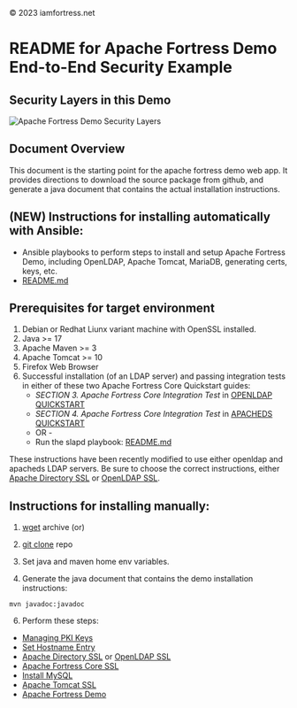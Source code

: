 © 2023 iamfortress.net
# README for Apache Fortress Demo End-to-End Security Example

## Security Layers in this Demo
 ![Apache Fortress Demo Security Layers](src/main/javadoc/doc-files/Demo2-Block-Diagram.png  "Apache Fortress Demo")

## Document Overview
 This document is the starting point for the apache fortress demo web app.  It provides directions to download the source package from github, and generate a java document that contains the actual installation instructions.

## (NEW) Instructions for installing automatically with Ansible:
   * Ansible playbooks to perform steps to install and setup Apache Fortress Demo, including OpenLDAP, Apache Tomcat, MariaDB, generating certs, keys, etc.
   * [README.md](https://gitlab.symas.net/symas-public/ansible-apache-fortress/-/blob/master/README.md)

## Prerequisites for target environment
1. Debian or Redhat Liunx variant machine with OpenSSL installed.
2. Java >= 17
3. Apache Maven >= 3
4. Apache Tomcat >= 10
5. Firefox Web Browser
6. Successful installation (of an LDAP server) and passing integration tests in either of these two Apache Fortress Core Quickstart guides:
    * *SECTION 3. Apache Fortress Core Integration Test* in [OPENLDAP QUICKSTART](https://github.com/apache/directory-fortress-core/blob/master/README-QUICKSTART-SLAPD.md)
    * *SECTION 4. Apache Fortress Core Integration Test* in [APACHEDS QUICKSTART](https://github.com/apache/directory-fortress-core/blob/master/README-QUICKSTART-APACHEDS.md)
   - OR -
    * Run the slapd playbook: [README.md](https://gitlab.symas.net/symas-public/ansible-apache-fortress/-/blob/master/README.md)

 These instructions have been recently modified to use either openldap and apacheds LDAP servers.  Be sure to choose the correct instructions, either [Apache Directory SSL](http://shawnmckinney.github.io/apache-fortress-demo/apidocs/doc-files/apache-directory-ssl.html) or [OpenLDAP SSL](http://shawnmckinney.github.io/apache-fortress-demo/apidocs/doc-files/openldap-ssl.html).

## Instructions for installing manually:

1. [wget](https://github.com/shawnmckinney/apache-fortress-demo/archive/master.zip) archive
   (or)
2. [git clone](https://github.com/shawnmckinney/apache-fortress-demo.git) repo

3. Set java and maven home env variables.

4. Generate the java document that contains the demo installation instructions:

````maven
mvn javadoc:javadoc
````

6. Perform these steps:
 * [Managing PKI Keys](http://shawnmckinney.github.io/apache-fortress-demo/apidocs/doc-files/keys.html)
 * [Set Hostname Entry](http://shawnmckinney.github.io/apache-fortress-demo/apidocs/doc-files/hosts.html)
 * [Apache Directory SSL](http://shawnmckinney.github.io/apache-fortress-demo/apidocs/doc-files/apache-directory-ssl.html) or [OpenLDAP SSL](http://shawnmckinney.github.io/apache-fortress-demo/apidocs/doc-files/openldap-ssl.html)
 * [Apache Fortress Core SSL](http://shawnmckinney.github.io/apache-fortress-demo/apidocs/doc-files/apache-fortress-core-ssl.html)
 * [Install MySQL](http://shawnmckinney.github.io/apache-fortress-demo/apidocs/doc-files/mysql.html)
 * [Apache Tomcat SSL](http://shawnmckinney.github.io/apache-fortress-demo/apidocs/doc-files/apache-tomcat-ssl.html)
 * [Apache Fortress Demo](http://shawnmckinney.github.io/apache-fortress-demo/apidocs/doc-files/apache-fortress-demo.html)
